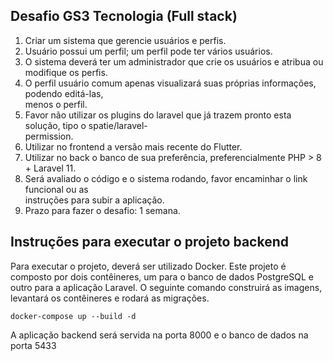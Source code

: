 ## Desafio GS3 Tecnologia (Full stack)

1.  Criar um sistema que gerencie usuários e perfis.
2.  Usuário possui um perfil; um perfil pode ter vários usuários.
3.  O sistema deverá ter um administrador que crie os usuários e atribua ou modifique os perfis.
4.  O perfil usuário comum apenas visualizará suas próprias informações, podendo editá-las,  
    menos o perfil.
5.  Favor não utilizar os plugins do laravel que já trazem pronto esta solução, tipo o spatie/laravel-  
    permission.
6.  Utilizar no frontend a versão mais recente do Flutter.
7.  Utilizar no back o banco de sua preferência, preferencialmente PHP > 8 + Laravel 11.
8.  Será avaliado o código e o sistema rodando, favor encaminhar o link funcional ou as  
    instruções para subir a aplicação.
9.  Prazo para fazer o desafio: 1 semana.

## Instruções para executar o projeto backend

Para executar o projeto, deverá ser utilizado Docker. Este projeto é composto por dois contêineres, um para o banco de dados PostgreSQL e outro para a aplicação Laravel. O seguinte comando construirá as imagens, levantará os contêineres e rodará as migrações.

```plaintext
docker-compose up --build -d
```

A aplicação backend será servida na porta 8000 e o banco de dados na porta 5433
